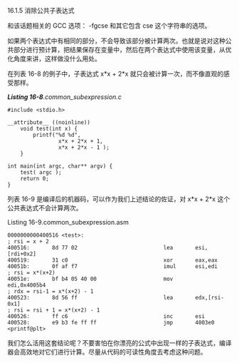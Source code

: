 16.1.5 消除公共子表达式

和该话题相关的 GCC 选项： -fgcse 和其它包含 cse 这个字符串的选项。

如果两个表达式中有相同的部分，不会导致该部分被计算两次。也就是说对这种公共部分进行预计算，把结果保存在变量中，然后在两个表达式中使用该变量，从优化角度来讲，这样做没什么用处。

在列表 16-8 的例子中，子表达式 x\*x + 2\*x 就只会被计算一次，而不像直观的感受那样。

_**Listing 16-8**.common\_subexpression.c_

```
#include <stdio.h>

__attribute__ ((noinline))
    void test(int x) {
        printf("%d %d",
                x*x + 2*x + 1,
                x*x + 2*x - 1 );
    }

int main(int argc, char** argv) {
    test( argc );
    return 0;
}
```

列表 16-9 是编译后的机器码，可以作为我们上述结论的佐证，对 x\*x + 2\*x 这个公共表达式不会计算两次。

Listing 16-9.common\_subexpression.asm

```
0000000000400516 <test>:
; rsi = x + 2
400516:       8d 77 02                           lea       esi,[rdi+0x2]
400519:       31 c0                              xor       eax,eax
40051b:       0f af f7                           imul      esi,edi
; rsi = x*(x+2)
40051e:       bf b4 05 40 00                     mov       edi,0x4005b4
; rdx = rsi-1 = x*(x+2) - 1
400523:       8d 56 ff                           lea       edx,[rsi-0x1]
; rsi = rsi + 1 = x*(x+2) - 1
400526:       ff c6                              inc       esi
400528:       e9 b3 fe ff ff                     jmp       4003e0 <printf@plt>
```

我们怎么活用这套结论呢？不要害怕在你漂亮的公式中出现一样的子表达式，编译器会高效地对它们进行计算。尽量从代码的可读性角度去考虑这种问题。

